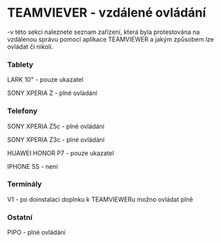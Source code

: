 # TEAMVIEVER - vzdálené ovládání

-v této sekci naleznete seznam zařízení, která byla protestována na vzdálenou správu pomocí aplikace TEAMVIEWER a jakým způsobem lze ovládat či nikoli.



### Tablety

LARK 10" - pouze ukazatel

SONY XPERIA Z - plné ovládání

### Telefony

SONY XPERIA Z5c - plné ovládání

SONY XPERIA Z3c - plné ovládání

HUAWEI HONOR P7 - pouze ukazatel

IPHONE 5S - není



### Terminály

V1 - po doinstalaci doplnku k TEAMVIEWERu možno ovládat plně



### Ostatní

PIPO - plné ovládání

